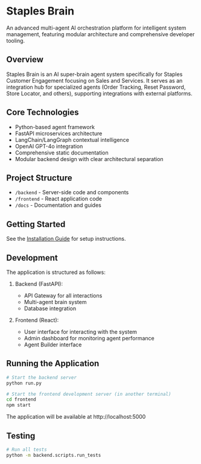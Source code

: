 # Staples Brain

An advanced multi-agent AI orchestration platform for intelligent system management, featuring modular architecture and comprehensive developer tooling.

## Overview

Staples Brain is an AI super-brain agent system specifically for Staples Customer Engagement focusing on Sales and Services. It serves as an integration hub for specialized agents (Order Tracking, Reset Password, Store Locator, and others), supporting integrations with external platforms.

## Core Technologies

- Python-based agent framework
- FastAPI microservices architecture
- LangChain/LangGraph contextual intelligence
- OpenAI GPT-4o integration
- Comprehensive static documentation
- Modular backend design with clear architectural separation

## Project Structure

- `/backend` - Server-side code and components
- `/frontend` - React application code
- `/docs` - Documentation and guides

## Getting Started

See the [Installation Guide](docs/installation/README.md) for setup instructions.

## Development

The application is structured as follows:

1. Backend (FastAPI):
   - API Gateway for all interactions
   - Multi-agent brain system
   - Database integration

2. Frontend (React):
   - User interface for interacting with the system
   - Admin dashboard for monitoring agent performance
   - Agent Builder interface

## Running the Application

```bash
# Start the backend server
python run.py

# Start the frontend development server (in another terminal)
cd frontend
npm start
```

The application will be available at http://localhost:5000

## Testing

```bash
# Run all tests
python -m backend.scripts.run_tests
```